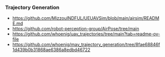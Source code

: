 ### Trajectory Generation 
- https://github.com/MizzouINDFUL/UEUAVSim/blob/main/airsim/README.md
- https://github.com/robot-perception-group/AirPose/tree/main 
- https://github.com/whoenig/uav_trajectories/tree/main?tab=readme-ov-file
- https://github.com/whoenig/mav_trajectory_generation/tree/8fae68846f1d439b0b31868ae6386a8edbd46722 